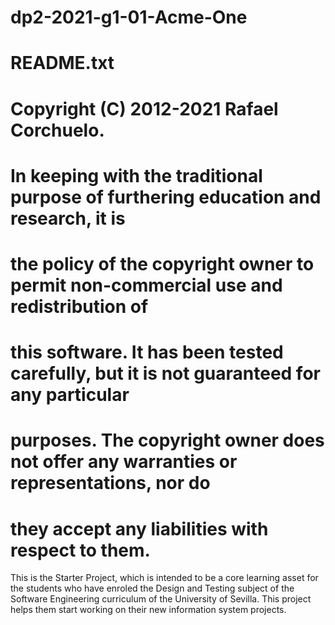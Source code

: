 # dp2-2021-g1-01-Acme-One

# README.txt
#
# Copyright (C) 2012-2021 Rafael Corchuelo.
#
# In keeping with the traditional purpose of furthering education and research, it is
# the policy of the copyright owner to permit non-commercial use and redistribution of
# this software. It has been tested carefully, but it is not guaranteed for any particular
# purposes.  The copyright owner does not offer any warranties or representations, nor do
# they accept any liabilities with respect to them.

This is the Starter Project, which is intended to be a core learning asset for the students
who have enroled the Design and Testing subject of the Software Engineering curriculum of the 
University of Sevilla.  This project helps them start working on their new information system 
projects.
